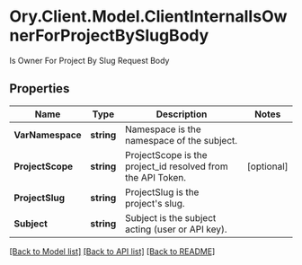 # Ory.Client.Model.ClientInternalIsOwnerForProjectBySlugBody
Is Owner For Project By Slug Request Body

## Properties

Name | Type | Description | Notes
------------ | ------------- | ------------- | -------------
**VarNamespace** | **string** | Namespace is the namespace of the subject. | 
**ProjectScope** | **string** | ProjectScope is the project_id resolved from the API Token. | [optional] 
**ProjectSlug** | **string** | ProjectSlug is the project&#39;s slug. | 
**Subject** | **string** | Subject is the subject acting (user or API key). | 

[[Back to Model list]](../README.md#documentation-for-models) [[Back to API list]](../README.md#documentation-for-api-endpoints) [[Back to README]](../README.md)

